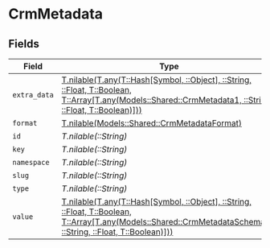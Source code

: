 # CrmMetadata


## Fields

| Field                                                                                                                                                                                                      | Type                                                                                                                                                                                                       | Required                                                                                                                                                                                                   | Description                                                                                                                                                                                                |
| ---------------------------------------------------------------------------------------------------------------------------------------------------------------------------------------------------------- | ---------------------------------------------------------------------------------------------------------------------------------------------------------------------------------------------------------- | ---------------------------------------------------------------------------------------------------------------------------------------------------------------------------------------------------------- | ---------------------------------------------------------------------------------------------------------------------------------------------------------------------------------------------------------- |
| `extra_data`                                                                                                                                                                                               | [T.nilable(T.any(T::Hash[Symbol, ::Object], ::String, ::Float, T::Boolean, T::Array[T.any(Models::Shared::CrmMetadata1, ::String, ::Float, T::Boolean)]))](../../models/shared/crmmetadataextradata.md)    | :heavy_minus_sign:                                                                                                                                                                                         | N/A                                                                                                                                                                                                        |
| `format`                                                                                                                                                                                                   | [T.nilable(Models::Shared::CrmMetadataFormat)](../../models/shared/crmmetadataformat.md)                                                                                                                   | :heavy_minus_sign:                                                                                                                                                                                         | N/A                                                                                                                                                                                                        |
| `id`                                                                                                                                                                                                       | *T.nilable(::String)*                                                                                                                                                                                      | :heavy_minus_sign:                                                                                                                                                                                         | N/A                                                                                                                                                                                                        |
| `key`                                                                                                                                                                                                      | *T.nilable(::String)*                                                                                                                                                                                      | :heavy_minus_sign:                                                                                                                                                                                         | N/A                                                                                                                                                                                                        |
| `namespace`                                                                                                                                                                                                | *T.nilable(::String)*                                                                                                                                                                                      | :heavy_minus_sign:                                                                                                                                                                                         | N/A                                                                                                                                                                                                        |
| `slug`                                                                                                                                                                                                     | *T.nilable(::String)*                                                                                                                                                                                      | :heavy_minus_sign:                                                                                                                                                                                         | N/A                                                                                                                                                                                                        |
| `type`                                                                                                                                                                                                     | *T.nilable(::String)*                                                                                                                                                                                      | :heavy_minus_sign:                                                                                                                                                                                         | N/A                                                                                                                                                                                                        |
| `value`                                                                                                                                                                                                    | [T.nilable(T.any(T::Hash[Symbol, ::Object], ::String, ::Float, T::Boolean, T::Array[T.any(Models::Shared::CrmMetadataSchemas1, ::String, ::Float, T::Boolean)]))](../../models/shared/crmmetadatavalue.md) | :heavy_minus_sign:                                                                                                                                                                                         | N/A                                                                                                                                                                                                        |